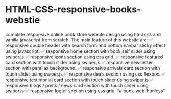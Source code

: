# HTML-CSS-responsive-books-webstie
complete responsive online book store website design using html css and vanilla javascript from scratch.
The main feature of this website are: 
✅ responsive double header with search form and bottom navbar sticky effect using javascript. 
✅ responsive home section with book self slider using swiper.js 
✅ responsive icons section using css grid. 
✅ responsive featured card section with touch slider using swiper.js 
✅ responsive newsletter section with parallax background. 
✅ responsive arrivals card section with touch slider using swiper.js 
✅ responsive deals section using css flexbox. 
✅ responsive testimonial card section with touch slider using swiper.js 
✅ responsive  blogs / posts / news card section with touch slider using swiper.js 
✅ responsive footer section using css grid.
"# book-web-htmlcss" 
